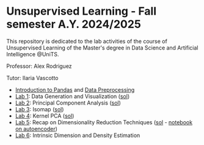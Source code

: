 # Unsupervised Learning - Fall semester A.Y. 2024/2025

This repository is dedicated to the lab activities of the course of Unsupervised Learning of the Master's degree in Data Science and Artificial Intelligence @UniTS. 

Professor: Alex Rodriguez

Tutor: Ilaria Vascotto

- [Introduction to Pandas](https://github.com/ilariavascotto/Unsupervised_Learning_2024/blob/main/Notebooks/Lab0a-IntrotoPandas.ipynb) and [Data Preprocessing](https://github.com/ilariavascotto/Unsupervised_Learning_2024/blob/main/Notebooks/Lab0b-DataPreprocessing.ipynb)
- [Lab 1](https://github.com/ilariavascotto/Unsupervised_Learning_2024/blob/main/Lab1.pdf): Data Generation and Visualization ([sol](https://github.com/ilariavascotto/Unsupervised_Learning_2024/blob/main/Notebooks/Lab1-DataGeneration.ipynb))
- [Lab 2](https://github.com/ilariavascotto/Unsupervised_Learning_2024/blob/main/Lab2.pdf): Principal Component Analysis ([sol](https://github.com/ilariavascotto/Unsupervised_Learning_2024/blob/main/Notebooks/Lab2-PCA.ipynb))
- [Lab 3](https://github.com/ilariavascotto/Unsupervised_Learning_2024/blob/main/Lab3.pdf): Isomap ([sol](https://github.com/ilariavascotto/Unsupervised_Learning_2024/blob/main/Notebooks/Lab3-Isomap.ipynb))
- [Lab 4](https://github.com/ilariavascotto/Unsupervised_Learning_2024/blob/main/Lab4.pdf): Kernel PCA ([sol](https://github.com/ilariavascotto/Unsupervised_Learning_2024/blob/main/Notebooks/Lab4-KernelPCA.ipynb))
- [Lab 5](https://github.com/ilariavascotto/Unsupervised_Learning_2024/blob/main/Lab5.pdf): Recap on Dimensionality Reduction Techniques ([sol](https://github.com/ilariavascotto/Unsupervised_Learning_2024/blob/main/Notebooks/Lab5-DimensionalityReduction.ipynb) - [notebook on autoencoder](https://github.com/ilariavascotto/Unsupervised_Learning_2024/blob/main/Notebooks/Lab5a-Autoencoder.ipynb))
- [Lab 6](https://github.com/ilariavascotto/Unsupervised_Learning_2024/blob/main/Lab5.pdf): Intrinsic Dimension and Density Estimation